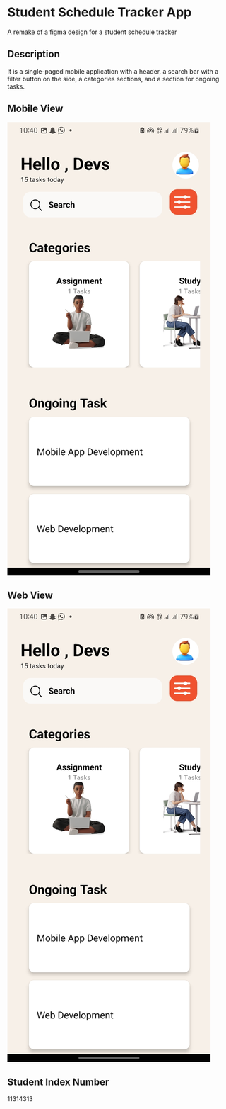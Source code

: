 # Student Schedule Tracker App

A remake of a figma design for a student schedule tracker

## Description 

It is a single-paged mobile application with a header, a search bar with a filter button on the side, a categories sections, and a section for ongoing tasks.

## Mobile View

![Screenshot of Project](./assets/screenshot.jpg)

## Web View

![Screenshot of Project](./assets/screenshot.jpg)

## Student Index Number

11314313